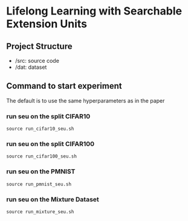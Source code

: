 # Lifelong Learning with Searchable Extension Units
## Project Structure
- /src: source code
- /dat: dataset

## Command to start experiment

The default is to use the same hyperparameters as in the paper

### run seu on the split CIFAR10
```
source run_cifar10_seu.sh
```
### run seu on the split CIFAR100
```
source run_cifar100_seu.sh
```
### run seu on the PMNIST
```
source run_pmnist_seu.sh
``` 
### run seu on the Mixture Dataset
```
source run_mixture_seu.sh
```